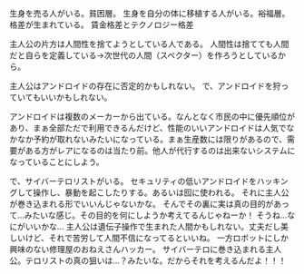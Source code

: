 生身を売る人がいる。貧困層。
生身を自分の体に移植する人がいる。裕福層。
格差が生まれている。
賃金格差とテクノロジー格差

主人公の片方は人間性を捨てようとしている人である。
人間性は捨てても人間だと自らを定義している→次世代の人間（スペクター）を作ろうとしているから。

主人公はアンドロイドの存在に否定的かもしれない。
で、アンドロイドを狩っていてもいいかもしれない。

アンドロイドは複数のメーカーから出ている。なんとなく市民の中に優先順位があり、まぁ全部ただで利用できるんだけど、性能のいいアンドロイドは人気でなかなか予約が取れないみたいになっている。まぁ生産数には限りがあるので、需要がある方がレアになるのは当たり前。他人が代行するのは出来ないシステムになっていることにしよう。

で、サイバーテロリストがいる。
セキュリティの低いアンドロイドをハッキングして操作し、暴動を起こしたりする。あるいは囮に使われる。
それに主人公が巻き込まれる形でいいんじゃないかな。
そんでその裏に実は真の目的があって…みたいな感じ。その目的を何にしようか考えてるんじゃねーか！
そうね…なにがいいかな…
主人公は遺伝子操作で生まれた人間かもしれない。丈夫だし美しいけど、それで苦労して人間不信になってるといいね。
一方ロボットにしか興味のない修理屋のおねえさんハッカー。
サイバーテロに巻き込まれる主人公。テロリストの真の狙いは…？みたいな。だからそれを考えるんだよ！！！


